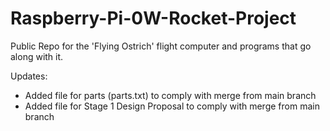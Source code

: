 # Raspberry-Pi-0W-Rocket-Project
Public Repo for the 'Flying Ostrich' flight computer and programs that go along with it.

Updates:

- Added file for parts (parts.txt) to comply with merge from main branch
- Added file for Stage 1 Design Proposal to comply with merge from main branch
